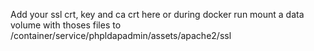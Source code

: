 Add your ssl crt, key and ca crt here
or during docker run mount a data volume with thoses files to /container/service/phpldapadmin/assets/apache2/ssl
